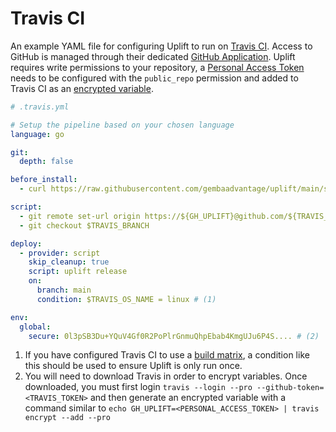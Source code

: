 # Travis CI

An example YAML file for configuring Uplift to run on [Travis CI](https://www.travis-ci.com/). Access to GitHub is managed through their dedicated [GitHub Application](https://docs.travis-ci.com/user/tutorial/#to-get-started-with-travis-ci-using-github). Uplift requires write permissions to your repository, a [Personal Access Token](https://docs.github.com/en/authentication/keeping-your-account-and-data-secure/creating-a-personal-access-token) needs to be configured with the `public_repo` permission and added to Travis CI as an [encrypted variable](https://docs.travis-ci.com/user/environment-variables/#defining-encrypted-variables-in-travisyml).

```yaml
# .travis.yml

# Setup the pipeline based on your chosen language
language: go

git:
  depth: false

before_install:
  - curl https://raw.githubusercontent.com/gembaadvantage/uplift/main/scripts/install | bash

script:
  - git remote set-url origin https://${GH_UPLIFT}@github.com/${TRAVIS_REPO_SLUG}.git
  - git checkout $TRAVIS_BRANCH

deploy:
  - provider: script
    skip_cleanup: true
    script: uplift release
    on:
      branch: main
      condition: $TRAVIS_OS_NAME = linux # (1)

env:
  global:
    secure: 0l3pSB3Du+YQuV4Gf0R2PoPlrGnmuQhpEbab4KmgUJu6P4S.... # (2)
```

1. If you have configured Travis CI to use a [build matrix](https://docs.travis-ci.com/user/build-matrix/), a condition like this should be used to ensure Uplift is only run once.
2. You will need to download Travis in order to encrypt variables. Once downloaded, you must first login `travis --login --pro --github-token=<TRAVIS_TOKEN>` and then generate an encrypted variable with a command similar to `echo GH_UPLIFT=<PERSONAL_ACCESS_TOKEN> | travis encrypt --add --pro`
